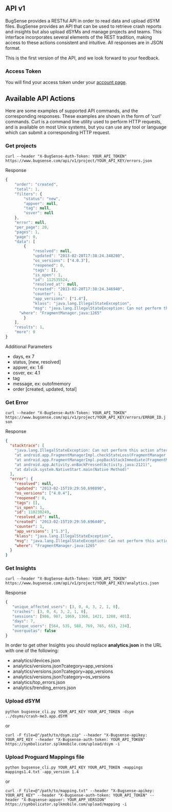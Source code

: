 ## API v1

BugSense provides a RESTful API in order to read data and upload dSYM files. BugSense provides an API that can be used to retrieve crash reports and insights but also upload dSYMs and manage projects and teams. This interface incorporates several elements of the REST tradition, making access to these actions consistent and intuitive. All responses are in JSON format.

This is the first version of the API, and we look forward to your feedback.

### Access Token

You will find your access token under your [account page](https://www.bugsense.com/account).

## Available API Actions

Here are some examples of supported API commands, and the corresponding responses. These examples are shown in the form of 'curl' commands. Curl is a command line utility used to perform HTTP requests, and is available on most Unix systems, but you can use any tool or language which can submit a corresponding HTTP request.

### Get projects

```curl --header "X-BugSense-Auth-Token: YOUR_API_TOKEN" https://www.bugsense.com/api/v1/project/YOUR_API_KEY/errors.json```

Response

```js
{
    "order": "created",
    "total": 1,
    "filters": {
        "status": "new",
        "appver": null,
        "tag": null,
        "osver": null
    },
    "error": null,
    "per_page": 20,
    "pages": 1,
    "page": 0,
    "data": [
        {
            "resolved": null,
            "updated": "2013-02-20T17:38:24.348280",
            "os_versions": ["4.0.3"],
            "reopened": 0,
            "tags": [],
            "is_open": 1,
            "id": 112535524,
            "resolved_at": null,
            "created": "2013-02-20T17:38:24.346940",
            "counter": 1,
            "app_versions": ["1.4"],
            "klass": "java.lang.IllegalStateException",
            "msg": "java.lang.IllegalStateException: Can not perform this action after onSaveInstanceState",
      "where": "FragmentManager.java:1265"
        }
    ],
    "results": 1,
    "more": 0
}
```

Additional Parameters

* days, ex 7
* status, [new, resolved]
* appver, ex: 1.6
* osver, ex: 4.1
* tag
* message, ex: outofmemory
* order [created, updated, total]

### Get Error

```curl --header "X-BugSense-Auth-Token: YOUR_API_TOKEN" https://www.bugsense.com/api/v1/project/YOUR_API_KEY/errors/ERROR_ID.json```

Response

```json
{
  "stacktrace": [
    "java.lang.IllegalStateException: Can not perform this action after onSaveInstanceState",
    "at android.app.FragmentManagerImpl.checkStateLoss(FragmentManager.java:1265)",
    "at android.app.FragmentManagerImpl.popBackStackImmediate(FragmentManager.java:451)",
    "at android.app.Activity.onBackPressed(Activity.java:2121)",
    "at dalvik.system.NativeStart.main(Native Method)"
  ],
  "error": {
    "resolved": null,
    "updated": "2013-02-15T19:29:50.698890",
    "os_versions": ["4.0.4"],
    "reopened": 0,
    "tags": [],
    "is_open": 1,
    "id": 110230249,
    "resolved_at": null,
    "created": "2013-02-15T19:29:50.696440",
    "counter": 1,
    "app_versions": ["1.3"],
    "klass": "java.lang.IllegalStateException",
    "msg": "java.lang.IllegalStateException: Can not perform this action after onSaveInstanceState",
    "where": "FragmentManager.java:1265"
  }
}
```

### Get Insights

```curl --header "X-BugSense-Auth-Token: YOUR_API_TOKEN" https://www.bugsense.com/api/v1/project/YOUR_API_KEY/analytics.json```

Response

```js
{
   "unique_affected_users": [3, 0, 4, 3, 2, 1, 0],
   "crashes": [3, 0, 4, 3, 2, 1, 0],
   "sessions": [986, 987, 1069, 1368, 1421, 1288, 401],
   "days": 7,
   "unique_users": [564, 535, 588, 769, 765, 653, 234],
   "overquotas": false
}
```

 In order to get other Insights you should replace **analytics.json** in the URL with one of the following:

* analytics/devices.json
* analytics/versions.json?category=app_versions
* analytics/versions.json?category=app_versions
* analytics/versions.json?category=os_versions
* analytics/top_errors.json
* analytics/trending_errors.json

### Upload dSYM
```python bugsense_cli.py YOUR_API_KEY YOUR_API_TOKEN -dsym ../dsyms/crash-me3.app.dSYM```

or

```curl -F file=@"/path/to/dsym.zip" --header "X-Bugsense-apikey: YOUR_API_KEY --header "X-Bugsense-auth-token: YOUR_API_TOKEN" https://symbolicator.splkmobile.com/upload/dsym -i ```

### Upload Proguard Mappings file
```python bugsense_cli.py YOUR_API_KEY YOUR_API_TOKEN -mappings mappings1.4.txt -app_version 1.4```

or

```curl -F file=@"/path/to/mapping.txt" --header "X-Bugsense-apikey: YOUR_API_KEY" --header "X-Bugsense-auth-token: YOUR_API_TOKEN" --header "X-Bugsense-appver: YOUR_APP_VERSION" https://symbolicator.splkmobile.com/upload/mapping -i```
